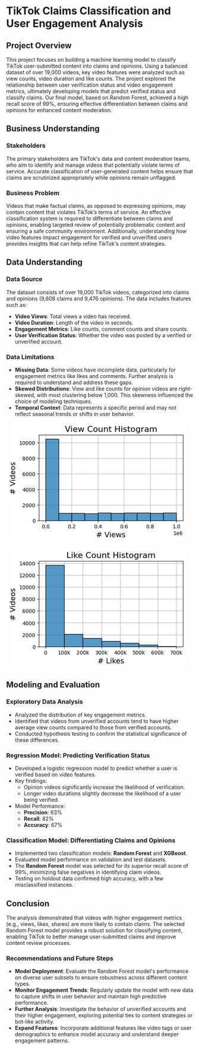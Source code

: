 # TikTok Claims Classification and User Engagement Analysis

## Project Overview
This project focuses on building a machine learning model to classify TikTok user-submitted content into claims and opinions. Using a balanced dataset of over 19,000 videos, key video features were analyzed such as view counts, video duration and like counts. The project explored the relationship between user verification status and video engagement metrics, ultimately developing models that predict verified status and classify claims. Our final model, based on Random Forest, achieved a high recall score of 99%, ensuring effective differentiation between claims and opinions for enhanced content moderation.

## Business Understanding
### Stakeholders
The primary stakeholders are TikTok's data and content moderation teams, who aim to identify and manage videos that potentially violate terms of service. Accurate classification of user-generated content helps ensure that claims are scrutinized appropriately while opinions remain unflagged.

### Business Problem
Videos that make factual claims, as opposed to expressing opinions, may contain content that violates TikTok’s terms of service. An effective classification system is required to differentiate between claims and opinions, enabling targeted review of potentially problematic content and ensuring a safe community environment. Additionally, understanding how video features impact engagement for verified and unverified users provides insights that can help refine TikTok's content strategies.

## Data Understanding
### Data Source
The dataset consists of over 19,000 TikTok videos, categorized into claims and opinions (9,608 claims and 9,476 opinions). The data includes features such as:
- **Video Views**: Total views a video has received.
- **Video Duration**: Length of the video in seconds.
- **Engagement Metrics**: Like counts, comment counts and share counts.
- **User Verification Status**: Whether the video was posted by a verified or unverified account.

### Data Limitations
- **Missing Data**: Some videos have incomplete data, particularly for engagement metrics like likes and comments. Further analysis is required to understand and address these gaps.
- **Skewed Distributions**: View and like counts for opinion videos are right-skewed, with most clustering below 1,000. This skewness influenced the choice of modeling techniques.
- **Temporal Context**: Data represents a specific period and may not reflect seasonal trends or shifts in user behavior.

![Views Histogram](./images/views_histogram.png)

![Likes Histogram](./images/likes_histogram.png)

## Modeling and Evaluation
### Exploratory Data Analysis
- Analyzed the distribution of key engagement metrics.
- Identified that videos from unverified accounts tend to have higher average view counts compared to those from verified accounts.
- Conducted hypothesis testing to confirm the statistical significance of these differences.

### Regression Model: Predicting Verification Status
- Developed a logistic regression model to predict whether a user is verified based on video features.
- Key findings:
  - Opinion videos significantly increase the likelihood of verification.
  - Longer video durations slightly decrease the likelihood of a user being verified.
- Model Performance:
  - **Precision**: 63%
  - **Recall**: 82%
  - **Accuracy**: 67%

### Classification Model: Differentiating Claims and Opinions
- Implemented two classification models: **Random Forest** and **XGBoost**.
- Evaluated model performance on validation and test datasets.
- The **Random Forest** model was selected for its superior recall score of 99%, minimizing false negatives in identifying claim videos.
- Testing on holdout data confirmed high accuracy, with a few misclassified instances.

## Conclusion
The analysis demonstrated that videos with higher engagement metrics (e.g., views, likes, shares) are more likely to contain claims. The selected Random Forest model provides a robust solution for classifying content, enabling TikTok to better manage user-submitted claims and improve content review processes.

### Recommendations and Future Steps
- **Model Deployment**: Evaluate the Random Forest model's performance on diverse user subsets to ensure robustness across different content types.
- **Monitor Engagement Trends**: Regularly update the model with new data to capture shifts in user behavior and maintain high predictive performance.
- **Further Analysis**: Investigate the behavior of unverified accounts and their higher engagement, exploring potential ties to content strategies or bot-like activity.
- **Expand Features**: Incorporate additional features like video tags or user demographics to enhance model accuracy and understand deeper engagement patterns.

